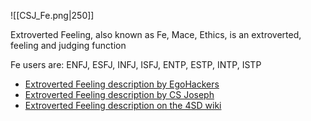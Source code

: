 ![[CSJ_Fe.png|250]]

Extroverted Feeling, also known as Fe, Mace, Ethics, is an extroverted, feeling and judging function

Fe users are: ENFJ, ESFJ, INFJ, ISFJ, ENTP, ESTP, INTP, ISTP

- [Extroverted Feeling description by EgoHackers](https://youtu.be/21JeUZUUJpE?si=8837oxRX6LD6vvj_)
- [Extroverted Feeling description by CS Joseph](https://youtu.be/bHb1MT6Gpl0?si=BjwEqvc0g6AOBxOu)
- [Extroverted Feeling description on the 4SD wiki](https://wiki.csjoseph.life/wiki/Mace-(Fe))